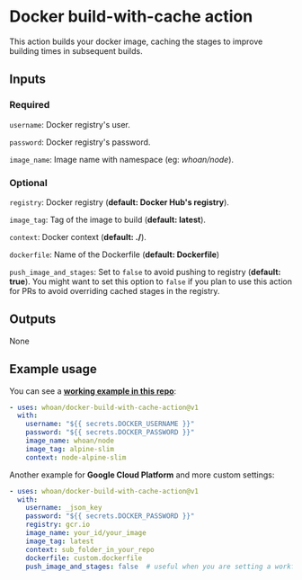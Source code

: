 # Docker build-with-cache action

This action builds your docker image, caching the stages to improve building times in subsequent builds.

## Inputs

### Required

`username`: Docker registry's user.

`password`: Docker registry's password.

`image_name`: Image name with namespace (eg: *whoan/node*).

### Optional

`registry`: Docker registry (**default: Docker Hub's registry**).

`image_tag`: Tag of the image to build (**default: latest**).

`context`: Docker context (**default: ./**).

`dockerfile`: Name of the Dockerfile (**default: Dockerfile**)

`push_image_and_stages`: Set to `false` to avoid pushing to registry (**default: true**). You might want to set this option to `false` if you plan to use this action for PRs to avoid overriding cached stages in the registry.

## Outputs

None

## Example usage

You can see a **[working example in this repo](https://github.com/whoan/docker-images/blob/master/.github/workflows/node-alpine-slim.yml)**:

```yml
- uses: whoan/docker-build-with-cache-action@v1
  with:
    username: "${{ secrets.DOCKER_USERNAME }}"
    password: "${{ secrets.DOCKER_PASSWORD }}"
    image_name: whoan/node
    image_tag: alpine-slim
    context: node-alpine-slim
```

Another example for **Google Cloud Platform** and more custom settings:

```yml
- uses: whoan/docker-build-with-cache-action@v1
  with:
    username: _json_key
    password: "${{ secrets.DOCKER_PASSWORD }}"
    registry: gcr.io
    image_name: your_id/your_image
    image_tag: latest
    context: sub_folder_in_your_repo
    dockerfile: custom.dockerfile
    push_image_and_stages: false  # useful when you are setting a workflow to run on PRs
```
